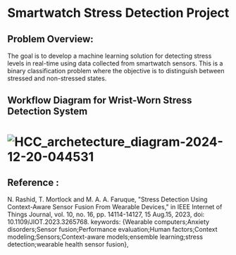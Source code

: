 # Smartwatch Stress Detection Project

## Problem Overview:
The goal is to develop a machine learning solution for detecting stress levels in real-time using data collected from smartwatch sensors. This is a binary classification problem where the objective is to distinguish between stressed and non-stressed states.



## Workflow Diagram for Wrist-Worn Stress Detection System
# ![HCC_archetecture_diagram-2024-12-20-044531](https://github.com/user-attachments/assets/10317cd1-5874-42bf-97c7-680768df8d29)



## Reference : 
N. Rashid, T. Mortlock and M. A. A. Faruque, "Stress Detection Using Context-Aware Sensor Fusion From Wearable Devices," in IEEE Internet of Things Journal, vol. 10, no. 16, pp. 14114-14127, 15 Aug.15, 2023, doi: 10.1109/JIOT.2023.3265768.
keywords: {Wearable computers;Anxiety disorders;Sensor fusion;Performance evaluation;Human factors;Context modeling;Sensors;Context-aware models;ensemble learning;stress detection;wearable health sensor fusion},



